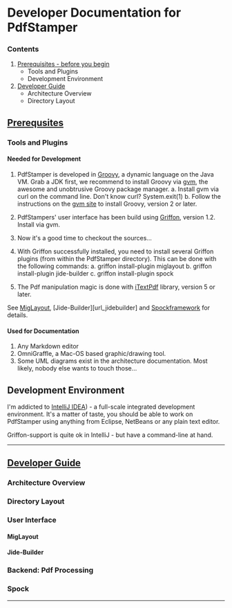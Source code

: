 # Developer Documentation for PdfStamper 

### Contents

1. [Prerequisites - before you begin](#header_intro)
    * Tools and Plugins
    * Development Environment         
2. [Developer Guide](#header_developer)
	* Architecture Overview
	* Directory Layout 	



## [Prerequsites](id:header_intro)

### Tools and Plugins 

#### Needed for Development

1. PdfStamper is developed in [Groovy][url_groovy], a dynamic language on the Java VM. Grab a JDK first, we recommend to install Groovy via [gvm][url_gvm], the awesome and unobtrusive Groovy package manager. 
   a. Install gvm via curl on the command line. Don't know curl? System.exit(1)
   b. Follow the instructions on the [gvm site][url_gvm] to install Groovy, version 2 or later.
2. PdfStampers' user interface has been build using [Griffon][url_griffon], version 1.2. Install via gvm.
3. Now it's a good time to checkout the sources...
4. With Griffon successfully installed, you need to install several Griffon plugins (from within the PdfStamper directory). This can be done with the following commands:
   a. griffon install-plugin miglayout
   b. griffon install-plugin jide-builder
   c. griffon install-plugin spock
   
5. The Pdf manipulation magic is done with [iTextPdf][url_itext] library, version 5 or later.

See [MigLayout][url_miglayout], [Jide-Builder][url_jidebuilder] and [Spockframework][url_spock] for details. 


#### Used for Documentation
1. Any Markdown editor
2. OmniGraffle, a Mac-OS based graphic/drawing tool.
3. Some UML diagrams exist in the architecture documentation. Most likely, nobody else wants to touch those…




## Development Environment
I'm addicted to [IntelliJ IDEA][url_intellij]) - a full-scale integrated development environment. It's a matter of taste, you should be able to work on PdfStamper using anything from Eclipse, NetBeans or any plain text editor.

Griffon-support is quite ok in IntelliJ - but have a command-line at hand.
 
 
---
## [Developer Guide](id:header_developer)

### Architecture Overview


### Directory Layout

### User Interface
#### MigLayout


#### Jide-Builder

### Backend: Pdf Processing

### Spock

---
[url_groovy]: http://groovy.codehaus.org/
[url_gvm]: http://gvmtool.net/
[url_griffon]: http://griffon.codehaus.org/
[url_itext]: http://itextpdf.com "iText Pdf Library"
[url_spock]: http://www.spockframework.org "Spock Acceptance Test Framework"

[url_miglayout]:
[url_jidebuilder]:

[url_intellij]: http://www.jetbrains.com/idea/